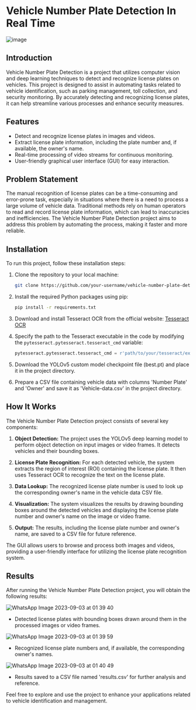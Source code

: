 # Vehicle Number Plate Detection In Real Time

![image](https://github.com/eshita-jain/Vehical-Detection-In-Real-Time/assets/80577092/2163bf82-4943-4de8-81ae-06b17338c162)

## Introduction

Vehicle Number Plate Detection is a project that utilizes computer vision and deep learning techniques to detect and recognize license plates on vehicles. This project is designed to assist in automating tasks related to vehicle identification, such as parking management, toll collection, and security monitoring. By accurately detecting and recognizing license plates, it can help streamline various processes and enhance security measures.

## Features

- Detect and recognize license plates in images and videos.
- Extract license plate information, including the plate number and, if available, the owner's name.
- Real-time processing of video streams for continuous monitoring.
- User-friendly graphical user interface (GUI) for easy interaction.

## Problem Statement

The manual recognition of license plates can be a time-consuming and error-prone task, especially in situations where there is a need to process a large volume of vehicle data. Traditional methods rely on human operators to read and record license plate information, which can lead to inaccuracies and inefficiencies. The Vehicle Number Plate Detection project aims to address this problem by automating the process, making it faster and more reliable.

## Installation

To run this project, follow these installation steps:

1. Clone the repository to your local machine:

   ```bash
   git clone https://github.com/your-username/vehicle-number-plate-detection.git
   ```

2. Install the required Python packages using pip:

   ```bash
   pip install -r requirements.txt
   ```

3. Download and install Tesseract OCR from the official website: [Tesseract OCR](https://github.com/tesseract-ocr/tesseract)

4. Specify the path to the Tesseract executable in the code by modifying the `pytesseract.pytesseract.tesseract_cmd` variable:

   ```python
   pytesseract.pytesseract.tesseract_cmd = r'path/to/your/tesseract/executable'
   ```

5. Download the YOLOv5 custom model checkpoint file (best.pt) and place it in the project directory.

6. Prepare a CSV file containing vehicle data with columns 'Number Plate' and 'Owner' and save it as 'Vehicle-data.csv' in the project directory.

## How It Works

The Vehicle Number Plate Detection project consists of several key components:

1. **Object Detection:** The project uses the YOLOv5 deep learning model to perform object detection on input images or video frames. It detects vehicles and their bounding boxes.

2. **License Plate Recognition:** For each detected vehicle, the system extracts the region of interest (ROI) containing the license plate. It then uses Tesseract OCR to recognize the text on the license plate.

3. **Data Lookup:** The recognized license plate number is used to look up the corresponding owner's name in the vehicle data CSV file.

4. **Visualization:** The system visualizes the results by drawing bounding boxes around the detected vehicles and displaying the license plate number and owner's name on the image or video frame.

5. **Output:** The results, including the license plate number and owner's name, are saved to a CSV file for future reference.

The GUI allows users to browse and process both images and videos, providing a user-friendly interface for utilizing the license plate recognition system.

## Results

After running the Vehicle Number Plate Detection project, you will obtain the following results:

![WhatsApp Image 2023-09-03 at 01 39 40](https://github.com/eshita-jain/Vehical-Detection-In-Real-Time/assets/80577092/cff919c5-ea25-4ee3-a4ce-b24b889e1303)

- Detected license plates with bounding boxes drawn around them in the processed images or video frames.

![WhatsApp Image 2023-09-03 at 01 39 59](https://github.com/eshita-jain/Vehical-Detection-In-Real-Time/assets/80577092/1fc7c12e-cae6-453f-a670-0750ad50f668)

- Recognized license plate numbers and, if available, the corresponding owner's names.

![WhatsApp Image 2023-09-03 at 01 40 49](https://github.com/eshita-jain/Vehical-Detection-In-Real-Time/assets/80577092/a2cab1d2-ce8a-42ad-994a-8ae3d97ec582)

- Results saved to a CSV file named 'results.csv' for further analysis and reference.

Feel free to explore and use the project to enhance your applications related to vehicle identification and management.

